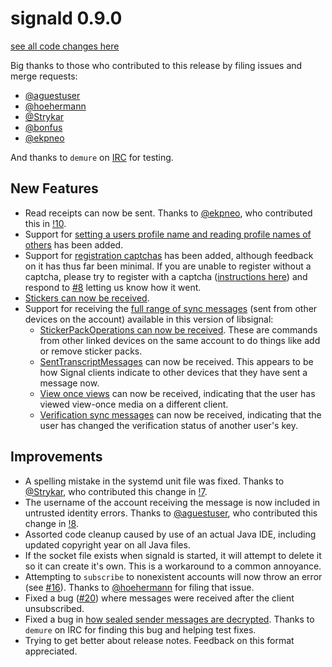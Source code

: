 # signald 0.9.0

[see all code changes here](https://gitlab.com/signald/signald/-/compare/0.8.1...0.9.0)

Big thanks to those who contributed to this release by filing issues and merge requests:
* [@aguestuser](https://gitlab.com/aguestuser)
* [@hoehermann](https://gitlab.com/hoehermann)
* [@Strykar](https://gitlab.com/Strykar)
* [@bonfus](https://gitlab.com/bonfus)
* [@ekpneo](https://gitlab.com/ekpneo)

And thanks to `demure` on [IRC](https://docs.signald.org/articles/IRC/) for testing.

## New Features
* Read receipts can now be sent. Thanks to [@ekpneo](https://gitlab.com/ekpneo), who contributed this
in [!10](https://gitlab.com/signald/signald/-/merge_requests/10).
* Support for [setting a users profile name and reading profile names of others](https://gitlab.com/signald/signald/-/merge_requests/6)
has been added.
* Support for [registration captchas](https://gitlab.com/signald/signald/-/commit/d1591adf59ce5fa77f39d3850066c1e374ad2e06) has been added,
although feedback on it has thus far been minimal. If you are unable to register without a captcha, please try to register
with a captcha ([instructions here](https://gitlab.com/signald/signald/issues/8#note_230856982)) and respond to [#8](https://gitlab.com/signald/signald/issues/8)
letting us know how it went. 
* [Stickers can now be received](https://gitlab.com/signald/signald/-/blob/84374330a5a020196ac64670ba546bdb16206b0d/src/main/java/io/finn/signald/JsonSticker.java).
* Support for receiving the [full range of sync messages](https://gitlab.com/signald/signald/-/commit/2b9a92d39cef17aac27007b2d689856467709fc4)
 (sent from other devices on the account) available in this version of libsignal:
  * [StickerPackOperations can now be received](https://gitlab.com/signald/signald/-/blob/84374330a5a020196ac64670ba546bdb16206b0d/src/main/java/io/finn/signald/JsonStickerPackOperationMessage.java).
  These are commands from other linked devices on the same account to do things like add or remove sticker packs.
  * [SentTranscriptMessages](https://gitlab.com/signald/signald/-/blob/84374330a5a020196ac64670ba546bdb16206b0d/src/main/java/io/finn/signald/JsonSentTranscriptMessage.java)
  can now be received. This appears to be how Signal clients indicate to other devices that they have sent a message now.
  * [View once views](https://gitlab.com/signald/signald/-/blob/84374330a5a020196ac64670ba546bdb16206b0d/src/main/java/io/finn/signald/JsonViewOnceOpenMessage.java)
  can now be received, indicating that the user has viewed view-once media on a different client.
  * [Verification sync messages](https://gitlab.com/signald/signald/-/blob/84374330a5a020196ac64670ba546bdb16206b0d/src/main/java/io/finn/signald/JsonVerifiedMessage.java)
  can now be received, indicating that the user has changed the verification status of another user's key.


## Improvements
* A spelling mistake in the systemd unit file was fixed. Thanks to [@Strykar](https://gitlab.com/Strykar), who contributed this change in
[!7](https://gitlab.com/signald/signald/-/merge_requests/7).
* The username of the account receiving the message is now included in untrusted identity errors.
Thanks to [@aguestuser](https://gitlab.com/aguestuser), who contributed this change in [!8](https://gitlab.com/signald/signald/-/merge_requests/8).
* Assorted code cleanup caused by use of an actual Java IDE, including updated copyright year on all Java files.
* If the socket file exists when signald is started, it will attempt to delete it so it can create it's own.
This is a workaround to a common annoyance.
* Attempting to `subscribe` to nonexistent accounts will now throw an error (see [#16](https://gitlab.com/signald/signald/issues/16)).
Thanks to [@hoehermann](https://gitlab.com/hoehermann) for filing that issue.
* Fixed a bug ([#20](https://gitlab.com/signald/signald/issues/20)) where messages were received after the client unsubscribed.
* Fixed a bug in [how sealed sender messages are decrypted](https://gitlab.com/signald/signald/-/commit/d2bd09f33173e83362e5174b284eb5431dae71ac). Thanks to `demure` on IRC for finding this bug and helping test fixes.
* Trying to get better about release notes. Feedback on this format appreciated.
